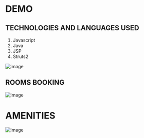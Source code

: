 # DEMO

## TECHNOLOGIES AND LANGUAGES USED
1. Javascript
2. Java
3. JSP
4. Struts2


![image](https://user-images.githubusercontent.com/59835359/93378180-adde9c00-f879-11ea-9b11-efa71ab98d4c.png)

## ROOMS BOOKING



![image](https://user-images.githubusercontent.com/59835359/93378742-8805c700-f87a-11ea-81ce-b8d144432214.png)

# AMENITIES 
![image](https://user-images.githubusercontent.com/59835359/93379208-2560fb00-f87b-11ea-8dc3-da22f8d11dc1.png)
